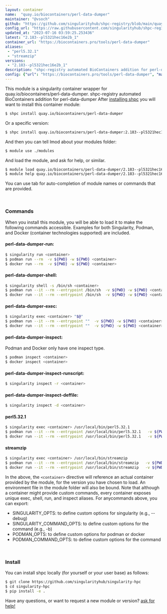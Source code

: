 ```yaml
---
layout: container
name:  "quay.io/biocontainers/perl-data-dumper"
maintainer: "@vsoch"
github: "https://github.com/singularityhub/shpc-registry/blob/main/quay.io/biocontainers/perl-data-dumper/container.yaml"
config_url: "https://raw.githubusercontent.com/singularityhub/shpc-registry/main/quay.io/biocontainers/perl-data-dumper/container.yaml"
updated_at: "2023-07-16 03:59:25.253436"
latest: "2.183--pl5321hec16e2b_1"
container_url: "https://biocontainers.pro/tools/perl-data-dumper"
aliases:
 - "perl5.32.1"
 - "streamzip"
versions:
 - "2.183--pl5321hec16e2b_1"
description: "shpc-registry automated BioContainers addition for perl-data-dumper"
config: {"url": "https://biocontainers.pro/tools/perl-data-dumper", "maintainer": "@vsoch", "description": "shpc-registry automated BioContainers addition for perl-data-dumper", "latest": {"2.183--pl5321hec16e2b_1": "sha256:d2ed9a5d8fbdaa316ddfed778310f4a32a4b564b8c8bd3f9695c78cfa6f993be"}, "tags": {"2.183--pl5321hec16e2b_1": "sha256:d2ed9a5d8fbdaa316ddfed778310f4a32a4b564b8c8bd3f9695c78cfa6f993be"}, "docker": "quay.io/biocontainers/perl-data-dumper", "aliases": {"perl5.32.1": "/usr/local/bin/perl5.32.1", "streamzip": "/usr/local/bin/streamzip"}}
---
```


This module is a singularity container wrapper for quay.io/biocontainers/perl-data-dumper.
shpc-registry automated BioContainers addition for perl-data-dumper
After [installing shpc](#install) you will want to install this container module:


```bash
$ shpc install quay.io/biocontainers/perl-data-dumper
```

Or a specific version:

```bash
$ shpc install quay.io/biocontainers/perl-data-dumper:2.183--pl5321hec16e2b_1
```

And then you can tell lmod about your modules folder:

```bash
$ module use ./modules
```

And load the module, and ask for help, or similar.

```bash
$ module load quay.io/biocontainers/perl-data-dumper/2.183--pl5321hec16e2b_1
$ module help quay.io/biocontainers/perl-data-dumper/2.183--pl5321hec16e2b_1
```

You can use tab for auto-completion of module names or commands that are provided.

<br>

### Commands

When you install this module, you will be able to load it to make the following commands accessible.
Examples for both Singularity, Podman, and Docker (container technologies supported) are included.

#### perl-data-dumper-run:

```bash
$ singularity run <container>
$ podman run --rm  -v ${PWD} -w ${PWD} <container>
$ docker run --rm  -v ${PWD} -w ${PWD} <container>
```

#### perl-data-dumper-shell:

```bash
$ singularity shell -s /bin/sh <container>
$ podman run --it --rm --entrypoint /bin/sh  -v ${PWD} -w ${PWD} <container>
$ docker run --it --rm --entrypoint /bin/sh  -v ${PWD} -w ${PWD} <container>
```

#### perl-data-dumper-exec:

```bash
$ singularity exec <container> "$@"
$ podman run --it --rm --entrypoint ""  -v ${PWD} -w ${PWD} <container> "$@"
$ docker run --it --rm --entrypoint ""  -v ${PWD} -w ${PWD} <container> "$@"
```

#### perl-data-dumper-inspect:

Podman and Docker only have one inspect type.

```bash
$ podman inspect <container>
$ docker inspect <container>
```

#### perl-data-dumper-inspect-runscript:

```bash
$ singularity inspect -r <container>
```

#### perl-data-dumper-inspect-deffile:

```bash
$ singularity inspect -d <container>
```


#### perl5.32.1

```bash
$ singularity exec <container> /usr/local/bin/perl5.32.1
$ podman run --it --rm --entrypoint /usr/local/bin/perl5.32.1   -v ${PWD} -w ${PWD} <container> -c " $@"
$ docker run --it --rm --entrypoint /usr/local/bin/perl5.32.1   -v ${PWD} -w ${PWD} <container> -c " $@"
```


#### streamzip

```bash
$ singularity exec <container> /usr/local/bin/streamzip
$ podman run --it --rm --entrypoint /usr/local/bin/streamzip   -v ${PWD} -w ${PWD} <container> -c " $@"
$ docker run --it --rm --entrypoint /usr/local/bin/streamzip   -v ${PWD} -w ${PWD} <container> -c " $@"
```



In the above, the `<container>` directive will reference an actual container provided
by the module, for the version you have chosen to load. An environment file in the
module folder will also be bound. Note that although a container
might provide custom commands, every container exposes unique exec, shell, run, and
inspect aliases. For anycommands above, you can export:

 - SINGULARITY_OPTS: to define custom options for singularity (e.g., --debug)
 - SINGULARITY_COMMAND_OPTS: to define custom options for the command (e.g., -b)
 - PODMAN_OPTS: to define custom options for podman or docker
 - PODMAN_COMMAND_OPTS: to define custom options for the command

<br>

### Install

You can install shpc locally (for yourself or your user base) as follows:

```bash
$ git clone https://github.com/singularityhub/singularity-hpc
$ cd singularity-hpc
$ pip install -e .
```

Have any questions, or want to request a new module or version? [ask for help!](https://github.com/singularityhub/singularity-hpc/issues)